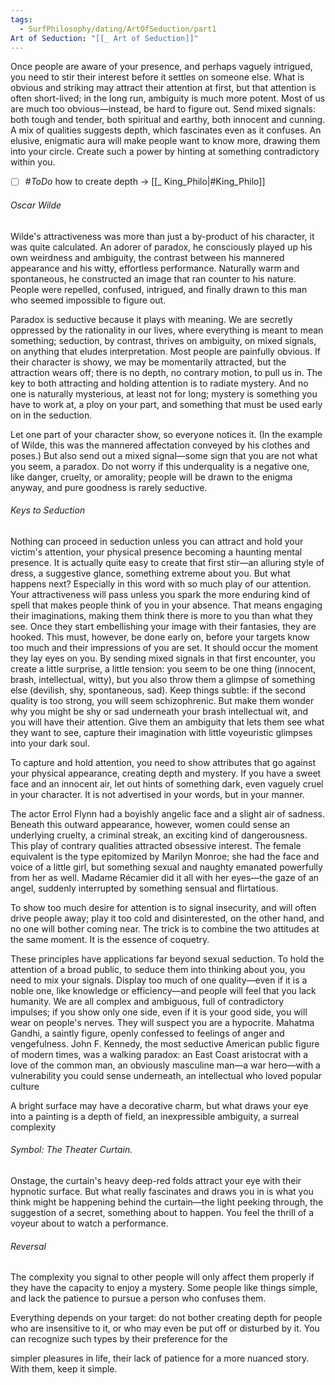 ```yaml
---
tags:
  - SurfPhilosophy/dating/ArtOfSeduction/part1
Art of Seduction: "[[_ Art of Seduction]]"
---
```


Once people are aware of your presence, and perhaps vaguely intrigued, you need to stir their interest before it settles on someone else. What is obvious and striking may attract their attention at first, but that attention is often short-lived; in the long run, ambiguity is much more potent. Most of us are much too obvious—instead, be hard to figure out. Send mixed signals: both tough and tender, both spiritual and earthy, both innocent and cunning. A mix of qualities suggests depth, which fascinates even as it confuses. An elusive, enigmatic aura will make people want to know more, drawing them into your circle. Create such a power by hinting at something contradictory within you.


- [ ] #_ToDo_ how to create depth -> [[_ King_Philo|#King_Philo]]
###### Oscar Wilde
Wilde's attractiveness was more than just a by-product of his character, it was quite calculated. An adorer of paradox, he consciously played up his own weirdness and ambiguity, the contrast between his mannered appearance and his witty, effortless performance. Naturally warm and spontaneous, he constructed an image that ran counter to his nature. People were repelled, confused, intrigued, and finally drawn to this man who seemed impossible to figure out.

Paradox is seductive because it plays with meaning. We are secretly oppressed by the rationality in our lives, where everything is meant to mean something; seduction, by contrast, thrives on ambiguity, on mixed signals, on anything that eludes interpretation. Most people are painfully obvious. If their character is showy, we may be momentarily attracted, but the attraction wears off; there is no depth, no contrary motion, to pull us in. The key to both attracting and holding attention is to radiate mystery. And no one is naturally mysterious, at least not for long; mystery is something you have to work at, a ploy on your part, and something that must be used early on in the seduction.

Let one part of your character show, so everyone notices it. (In the example of Wilde, this was the mannered affectation conveyed by his clothes and poses.) But also send out a mixed signal—some sign that you are not what you seem, a paradox. Do not worry if this underquality is a negative one, like danger, cruelty, or amorality; people will be drawn to the enigma anyway, and pure goodness is rarely seductive.

###### Keys to Seduction
Nothing can proceed in seduction unless you can attract and hold your victim's attention, your physical presence becoming a haunting mental presence. It is actually quite easy to create that first stir—an alluring style of dress, a suggestive glance, something extreme about you. But what happens next? Especially in this word with so much play of our attention. Your attractiveness will pass unless you spark the more enduring kind of spell that makes people think of you in your absence. That means engaging their imaginations, making them think there is more to you than what they see. Once they start embellishing your image with their fantasies, they are hooked. This must, however, be done early on, before your targets know too much and their impressions of you are set. It should occur the moment they lay eyes on you. By sending mixed signals in that first encounter, you create a little surprise, a little tension: you seem to be one thing (innocent, brash, intellectual, witty), but you also throw them a glimpse of something else (devilish, shy, spontaneous, sad). Keep things subtle: if the second quality is too strong, you will seem schizophrenic. But make them wonder why you might be shy or sad underneath your brash intellectual wit, and you will have their attention. Give them an ambiguity that lets them see what they want to see, capture their imagination with little voyeuristic glimpses into your dark soul.

To capture and hold attention, you need to show attributes that go against your physical appearance, creating depth and mystery. If you have a sweet face and an innocent air, let out hints of something dark, even vaguely cruel in your character. It is not advertised in your words, but in your manner.

The actor Errol Flynn had a boyishly angelic face and a slight air of sadness. Beneath this outward appearance, however, women could sense an underlying cruelty, a criminal streak, an exciting kind of dangerousness. This play of contrary qualities attracted obsessive interest. The female equivalent is the type epitomized by Marilyn Monroe; she had the face and voice of a little girl, but something sexual and naughty emanated powerfully from her as well. Madame Récamier did it all with her eyes—the gaze of an angel, suddenly interrupted by something sensual and flirtatious.

To show too much desire for attention is to signal insecurity, and will often drive people away; play it too cold and disinterested, on the other hand, and no one will bother coming near. The trick is to combine the two attitudes at the same moment. It is the essence of coquetry.

These principles have applications far beyond sexual seduction. To hold the attention of a broad public, to seduce them into thinking about you, you need to mix your signals. Display too much of one quality—even if it is a noble one, like knowledge or efficiency—and people will feel that you lack humanity. We are all complex and ambiguous, full of contradictory impulses; if you show only one side, even if it is your good side, you will wear on people's nerves. They will suspect you are a hypocrite. Mahatma Gandhi, a saintly figure, openly confessed to feelings of anger and vengefulness. John F. Kennedy, the most seductive American public figure of modern times, was a walking paradox: an East Coast aristocrat with a love of the common man, an obviously masculine man—a war hero—with a vulnerability you could sense underneath, an intellectual who loved popular culture

A bright surface may have a decorative charm, but what draws your eye into a painting is a depth of field, an inexpressible ambiguity, a surreal complexity

###### Symbol: The Theater Curtain.
Onstage, the curtain's heavy deep-red folds attract your eye with their hypnotic surface. But what really fascinates and draws you in is what you think might be happening behind the curtain—the light peeking through, the suggestion of a secret, something about to happen. You feel the thrill of a voyeur about to watch a performance.

###### Reversal
The complexity you signal to other people will only affect them properly if they have the capacity to enjoy a mystery. Some people like things simple, and lack the patience to pursue a person who confuses them.

Everything depends on your target: do not bother creating depth for people who are insensitive to it, or who may even be put off or disturbed by it. You can recognize such types by their preference for the

 simpler pleasures in life, their lack of patience for a more nuanced story. With them, keep it simple.
